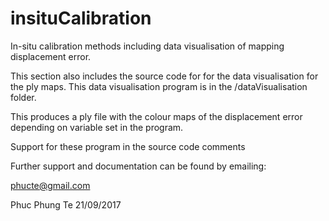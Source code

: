 # insituCalibration
In-situ calibration methods including data visualisation of mapping displacement error.

This section also includes the source code for for the data visualisation for the ply maps.
This data visualisation program is in the /dataVisualisation folder.

This produces a ply file with the colour maps of the displacement error depending on variable set in the program.

Support for these program in the source code comments

Further support and documentation can be found by emailing:

phucte@gmail.com



Phuc Phung Te 21/09/2017
